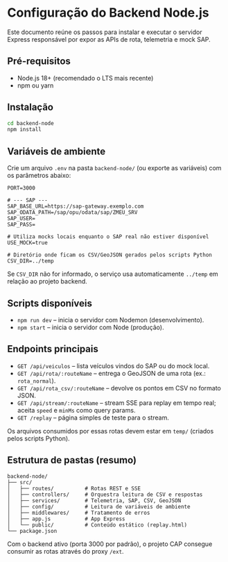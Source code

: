 # Configuração do Backend Node.js

Este documento reúne os passos para instalar e executar o servidor Express responsável por expor as APIs de rota, telemetria e mock SAP.

## Pré-requisitos

- Node.js 18+ (recomendado o LTS mais recente)
- npm ou yarn

## Instalação

```bash
cd backend-node
npm install
```

## Variáveis de ambiente

Crie um arquivo `.env` na pasta `backend-node/` (ou exporte as variáveis) com os parâmetros abaixo:

```env
PORT=3000

# --- SAP ---
SAP_BASE_URL=https://sap-gateway.exemplo.com
SAP_ODATA_PATH=/sap/opu/odata/sap/ZMEU_SRV
SAP_USER=
SAP_PASS=

# Utiliza mocks locais enquanto o SAP real não estiver disponível
USE_MOCK=true

# Diretório onde ficam os CSV/GeoJSON gerados pelos scripts Python
CSV_DIR=../temp
```

Se `CSV_DIR` não for informado, o serviço usa automaticamente `../temp` em relação ao projeto backend.

## Scripts disponíveis

- `npm run dev` – inicia o servidor com Nodemon (desenvolvimento).
- `npm start` – inicia o servidor com Node (produção).

## Endpoints principais

- `GET /api/veiculos` – lista veículos vindos do SAP ou do mock local.
- `GET /api/rota/:routeName` – entrega o GeoJSON de uma rota (ex.: `rota_normal`).
- `GET /api/rota_csv/:routeName` – devolve os pontos em CSV no formato JSON.
- `GET /api/stream/:routeName` – stream SSE para replay em tempo real; aceita `speed` e `minMs` como query params.
- `GET /replay` – página simples de teste para o stream.

Os arquivos consumidos por essas rotas devem estar em `temp/` (criados pelos scripts Python).

## Estrutura de pastas (resumo)

```
backend-node/
├── src/
│   ├── routes/          # Rotas REST e SSE
│   ├── controllers/     # Orquestra leitura de CSV e respostas
│   ├── services/        # Telemetria, SAP, CSV, GeoJSON
│   ├── config/          # Leitura de variáveis de ambiente
│   ├── middlewares/     # Tratamento de erros
│   ├── app.js           # App Express
│   └── public/          # Conteúdo estático (replay.html)
└── package.json
```

Com o backend ativo (porta 3000 por padrão), o projeto CAP consegue consumir as rotas através do proxy `/ext`.
